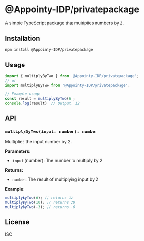 # @Appointy-IDP/privatepackage

A simple TypeScript package that multiplies numbers by 2.

## Installation

```bash
npm install @Appointy-IDP/privatepackage
```

## Usage

```typescript
import { multiplyByTwo } from '@Appointy-IDP/privatepackage';
// or
import multiplyByTwo from '@Appointy-IDP/privatepackage';

// Example usage
const result = multiplyByTwo(6);
console.log(result); // Output: 12
```

## API

### `multiplyByTwo(input: number): number`

Multiplies the input number by 2.

**Parameters:**
- `input` (number): The number to multiply by 2

**Returns:**
- `number`: The result of multiplying input by 2

**Example:**
```typescript
multiplyByTwo(6); // returns 12
multiplyByTwo(10); // returns 20
multiplyByTwo(-3); // returns -6
```

## License

ISC 